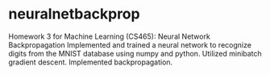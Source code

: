 # neuralnetbackprop
Homework 3 for Machine Learning (CS465): Neural Network Backpropagation
Implemented and trained a neural network to recognize digits from the MNIST database using numpy and python.
Utilized minibatch gradient descent. 
Implemented backpropagation.
